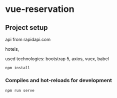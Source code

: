 # vue-reservation

## Project setup

api from rapidapi.com

hotels,

used technologies:
bootstrap 5, axios, vuex, babel
```
npm install
```

### Compiles and hot-reloads for development
```
npm run serve
```


